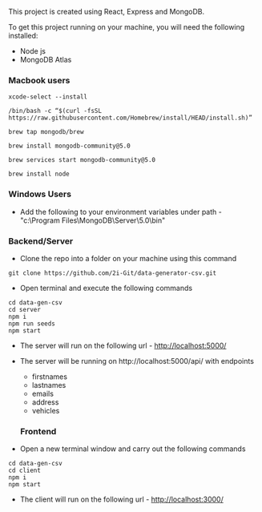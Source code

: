
This project is created using React, Express and MongoDB.


To get this project running on your machine, you will need the following installed:
* Node js
* MongoDB Atlas

### Macbook users
```ssh
xcode-select --install

/bin/bash -c “$(curl -fsSL https://raw.githubusercontent.com/Homebrew/install/HEAD/install.sh)”

brew tap mongodb/brew

brew install mongodb-community@5.0

brew services start mongodb-community@5.0

brew install node
```

### Windows Users
* Add the following to your environment variables under path - "c:\Program Files\MongoDB\Server\5.0\bin"

### Backend/Server

* Clone the repo into a folder on your machine using this command
```ssh
git clone https://github.com/2i-Git/data-generator-csv.git
```
* Open terminal and execute the following commands
```ssh
cd data-gen-csv
cd server
npm i
npm run seeds
npm start
```
* The server will run on the following url - [http://localhost:5000/](http://localhost:5000/)
* The server will be running on http://localhost:5000/api/ with endpoints
    - firstnames
    - lastnames
    - emails
    - address
    - vehicles

   ### Frontend

* Open a new terminal window and carry out the following commands
```ssh
cd data-gen-csv
cd client
npm i
npm start
```

* The client will run on the following url - [http://localhost:3000/](http://localhost:3000/)

